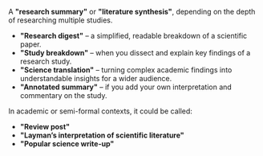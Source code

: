 A **"research summary"** or **"literature synthesis"**, depending on the depth of researching multiple studies.

* **"Research digest"** – a simplified, readable breakdown of a scientific paper.
* **"Study breakdown"** – when you dissect and explain key findings of a research study.
* **"Science translation"** – turning complex academic findings into understandable insights for a wider audience.
* **"Annotated summary"** – if you add your own interpretation and commentary on the study.

In academic or semi-formal contexts, it could be called:

* **"Review post"**
* **"Layman’s interpretation of scientific literature"**
* **"Popular science write-up"**
